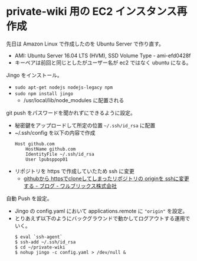 # private-wiki 用の EC2 インスタンス再作成
先日は Amazon Linux で作成したのを Ubuntu Server で作り直す。
- AMI: Ubuntu Server 16.04 LTS (HVM), SSD Volume Type - ami-efd0428f
- キーペアは前回と同じとしたがユーザー名が ec2 ではなく ubuntu になる。

Jingo をインストール。
- `sudo apt-get nodejs nodejs-legacy npm`
- `sudo npm install jingo`
    - /usr/local/lib/node_modules に配置される

git push をパスワードを聞かれずにできるように設定。
- 秘密鍵をアップロードして所定の位置 `~/.ssh/id_rsa` に配置
- ~/.ssh/config を以下の内容で作成
  ```
  Host github.com
      HostName github.com
      IdentityFile ~/.ssh/id_rsa
      User lpubsppop01
  ```
- リポジトリを https で作成していたため ssh に変更
    - [githubから httpsでcloneしてしまったリポジトリの originを sshに変更する - ブログ - ワルブリックス株式会社](https://www.walbrix.com/jp/blog/2013-11-github-https-ssh.html)

自動 Push を設定。
- Jingo の config.yaml において applications.remote に `"origin"` を設定。
- とりあえず以下のようにバックグラウンドで動かしてログアウトする運用でいく。
  ```
  $ eval `ssh-agent`
  $ ssh-add ~/.ssh/id_rsa
  $ cd ~/private-wiki
  $ nohup jingo -c config.yaml > /dev/null &
  ```